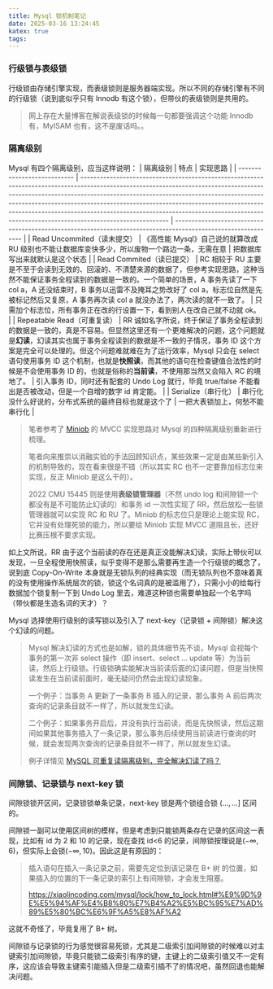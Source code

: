 ```yaml
---
title: Mysql 锁机制笔记
date: 2025-03-16 13:24:45
katex: true
tags:
---
```

### 行级锁与表级锁
行级锁由存储引擎实现，而表级锁则是服务器端实现。所以不同的存储引擎有不同的行级锁（说到底似乎只有 Innodb 有这个锁），但带伙的表级锁则是共用的。

> 网上存在大量博客在解说表级锁的时候每一句都要强调这个功能 Innodb 有，MyISAM 也有，这不是废话吗。。

### 隔离级别
Mysql 有四个隔离级别，应当这样说明：
| 隔离级别                    | 特点                                                                                                                                                                                                                                                                                                                                                                                                                              | 实现思路                                                                                                      |
| --------------------------- | --------------------------------------------------------------------------------------------------------------------------------------------------------------------------------------------------------------------------------------------------------------------------------------------------------------------------------------------------------------------------------------------------------------------------------- | ------------------------------------------------------------------------------------------------------------- |
| Read Uncommited（读未提交） | 《高性能 Mysql》自己说的就算改成 RU 级别也不能让数据库变快多少，所以废物一个路边一条，无需在意                                                                                                                                                                                                                                                                                                                                    | 把数据库写出来就默认是这个状态                                                                                |
| Read Commited（读已提交）   | RC 相较于 RU 主要是不至于会读到无效的、回滚的、不清楚来源的数据了，但参考实现思路，这种当然不能保证事务全程读到的数据是一致的。一个简单的场景，A 事务先读了一下 col a，A 还没结束时，B 事务以迅雷不及掩耳之势改好了 col a，标志位自然是先被标记然后又复原，A 事务再次读 col a 就没办法了，两次读的就不一致了。                                                                                                                    | 只需加个标志位，所有事务正在改的行设置一下，看到别人在改自己就不动就 ok。                                     |
| Repeatable Read（可重复读） | RR 诚如名字所说，终于保证了事务全程读到的数据是一致的，真是不容易。但显然这里还有一个更难解决的问题，这个问题就是**幻读**，幻读其实也属于事务全程读到的数据是不一致的子情况，事务 ID 这个方案是完全可以处理的。但这个问题难就难在为了运行效率，Mysql 只会在 select 语句使用事务 ID 这个机制，也就是**快照读**，而其他的语句在检查键值合法性的时候是不会使用事务 ID 的，也就是俗称的**当前读**，不使用那当然又会陷入 RC 的境地了。 | 引入事务 ID，同时还有配套的 Undo Log 就行，毕竟 true/false 不能看出是否被改动，但是一个自增的数字 id 肯定能。 |
| Serialize（串行化）         | 串行化没什么好说的，分布式系统的最终目标也就是这个了                                                                                                                                                                                                                                                                                                                                                                              | 一把大表锁加上，何愁不能串行化                                                                                |

> 笔者参考了 [Miniob](https://github.com/oceanbase/miniob) 的 MVCC 实现思路对 Mysql 的四种隔离级别重新进行梳理。
> 
> 笔者向来推崇以消融实验的手法回顾知识点，某些效果一定是由某些新引入的机制导致的，现在看来很是不错（所以其实 RC 也不一定要靠加标志位来实现，反正 Miniob 是这么干的）。
>
> 2022 CMU 15445 则是使用**表级锁管理器**（不然 undo log 和间隙锁一个都没有是不可能防止幻读的）和事务 id 一次性实现了 RR，然后放松一些锁管理器就可以实现 RC 和 RU 了。Miniob 的标志位只是理论上能实现 RC，它并没有处理死锁的能力，所以要给 Miniob 实现 MVCC 道阻且长，还好比赛压根不要求实现。

如上文所说，RR 由于这个当前读的存在还是真正没能解决幻读，实际上带伙可以发现，一旦全程使用快照读，似乎变得不是那么需要再生造一个行级锁的概念了，说到底 Copy-On-Write 本身就是无锁队列的经典实现（而无锁队列也不意味着真的没有使用操作系统层次的锁，锁这个名词真的是被滥用了），只需小小的给每行数据加个锁复制一下到 Undo Log 里去，难道这种锁也需要单独起一个名字吗（带伙都是生造名词的天才）？

Mysql 选择使用行级别的读写锁以及引入了 next-key（记录锁 + 间隙锁）解决这个幻读的问题。

> Mysql 解决幻读的方式也是如解，锁的具体细节先不谈，Mysql 会视每个事务的第一次非 select 操作（即 insert、select ... update 等）为当前读，然后上行级锁。行级锁确实能解决当前读后面的幻读问题，但是当快照读发生在当前读前面时，毫无疑问仍然会出现幻读现象。
>
> 一个例子：当事务 A 更新了一条事务 B 插入的记录，那么事务 A 前后两次查询的记录条目就不一样了，所以就发生幻读。
> 
> 二个例子：如果事务开启后，并没有执行当前读，而是先快照读，然后这期间如果其他事务插入了一条记录，那么事务后续使用当前读进行查询的时候，就会发现两次查询的记录条目就不一样了，所以就发生幻读。
>
> 例子详情见 [MySQL 可重复读隔离级别，完全解决幻读了吗？](https://xiaolincoding.com/mysql/transaction/phantom.html)

### 间隙锁、记录锁与 next-key 锁
间隙锁锁开区间，记录锁锁单条记录，next-key 锁是两个锁组合锁 $(...,...]$ 区间的。

间隙锁一副可以使用区间树的模样，但是考虑到只能锁两条存在记录的区间这一表现，比如有 id 为 2 和 10 的记录，现在查找 id<6 的记录，间隙锁按理说是$(-\infty, 6)$，但实际上会锁$(-\infty, 10)$。因此这是有原因的：
> 插入语句在插入一条记录之前，需要先定位到该记录在 B+ 树 的位置，如果插入的位置的下一条记录的索引上有间隙锁，才会发生阻塞。
>
> https://xiaolincoding.com/mysql/lock/how_to_lock.html#%E9%9D%9E%E5%94%AF%E4%B8%80%E7%B4%A2%E5%BC%95%E7%AD%89%E5%80%BC%E6%9F%A5%E8%AF%A2

这就不奇怪了，毕竟复用了 B+ 树。

间隙锁与记录锁的行为感觉很容易死锁，尤其是二级索引加间隙锁的时候难以对主键索引加间隙锁，毕竟只能锁二级索引有序的键，主键上的二级索引值又不一定有序，这应该会导致主键索引能插入但是二级索引插不了的情况吧，虽然回退也能解决问题。